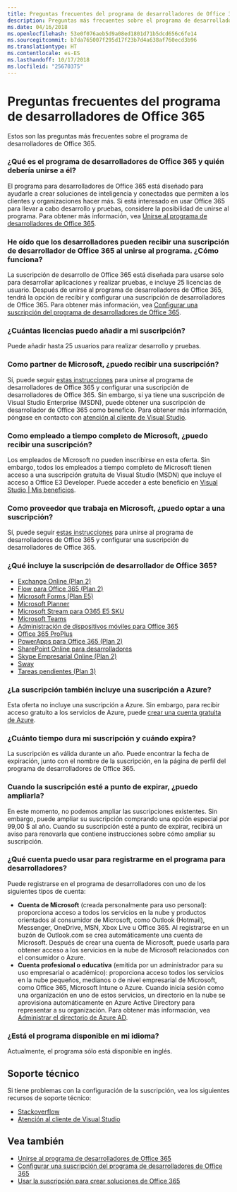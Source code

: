 ```yaml
---
title: Preguntas frecuentes del programa de desarrolladores de Office 365
description: Preguntas más frecuentes sobre el programa de desarrolladores de Office 365.
ms.date: 04/16/2018
ms.openlocfilehash: 53e0f076aeb5d9a08ed1801d71b5dcd656c6fe14
ms.sourcegitcommit: b7da765007f295d17f23b7d4a638af760ecd3b96
ms.translationtype: HT
ms.contentlocale: es-ES
ms.lasthandoff: 10/17/2018
ms.locfileid: "25670375"
---
```

# <a name="office-365-developer-program-faq"></a>Preguntas frecuentes del programa de desarrolladores de Office 365

Estos son las preguntas más frecuentes sobre el programa de desarrolladores de Office 365.

### <a name="what-is-the-office-365-developer-program-and-who-should-join-it"></a>¿Qué es el programa de desarrolladores de Office 365 y quién debería unirse a él?

El programa para desarrolladores de Office 365 está diseñado para ayudarle a crear soluciones de inteligencia y conectadas que permiten a los clientes y organizaciones hacer más. Si está interesado en usar Office 365 para llevar a cabo desarrollo y pruebas, considere la posibilidad de unirse al programa. Para obtener más información, vea [Unirse al programa de desarrolladores de Office 365](office-365-developer-program.md).
 
### <a name="i-heard-that-developers-can-receive-an-office-365-developer-subscription-if-they-join-the-program-how-does-that-work"></a>He oído que los desarrolladores pueden recibir una suscripción de desarrollador de Office 365 al unirse al programa. ¿Cómo funciona?  

La suscripción de desarrollo de Office 365 está diseñada para usarse solo para desarrollar aplicaciones y realizar pruebas, e incluye 25 licencias de usuario. Después de unirse al programa de desarrolladores de Office 365, tendrá la opción de recibir y configurar una suscripción de desarrolladores de Office 365. Para obtener más información, vea [Configurar una suscripción del programa de desarrolladores de Office 365](office-365-developer-program-get-started.md).

### <a name="how-many-licenses-can-i-add-with-my-subscription"></a>¿Cuántas licencias puedo añadir a mi suscripción?

Puede añadir hasta 25 usuarios para realizar desarrollo y pruebas. 

### <a name="as-a-microsoft-partner-can-i-receive-a-subscription"></a>Como partner de Microsoft, ¿puedo recibir una suscripción? 

Sí, puede seguir [estas instrucciones](office-365-developer-program.md) para unirse al programa de desarrolladores de Office 365 y configurar una suscripción de desarrolladores de Office 365. Sin embargo, si ya tiene una suscripción de Visual Studio Enterprise (MSDN), puede obtener una suscripción de desarrollador de Office 365 como beneficio. Para obtener más información, póngase en contacto con [atención al cliente de Visual Studio](https://www.visualstudio.com/subscriptions/support/). 

### <a name="as-a-microsoft-full-time-employee-can-i-receive-a-subscription"></a>Como empleado a tiempo completo de Microsoft, ¿puedo recibir una suscripción?

Los empleados de Microsoft no pueden inscribirse en esta oferta. Sin embargo, todos los empleados a tiempo completo de Microsoft tienen acceso a una suscripción gratuita de Visual Studio (MSDN) que incluye el acceso a Office E3 Developer. Puede acceder a este beneficio en [Visual Studio | Mis beneficios](https://my.visualstudio.com/benefits).

### <a name="as-a-vendor-working-at-microsoft-do-i-qualify-for-a-subscription"></a>Como proveedor que trabaja en Microsoft, ¿puedo optar a una suscripción?

Sí, puede seguir [estas instrucciones](office-365-developer-program.md) para unirse al programa de desarrolladores de Office 365 y configurar una suscripción de desarrolladores de Office 365.

### <a name="whats-included-in-the-office-365-developer-subscription"></a>¿Qué incluye la suscripción de desarrollador de Office 365?

- [Exchange Online (Plan 2)](https://products.office.com/es-ES/exchange/compare-microsoft-exchange-online-plans)
- [Flow para Office 365 (Plan 2)](https://flow.microsoft.com/es-ES/pricing/)
- 
  [Microsoft Forms (Plan E5)](https://support.office.com/en-us/article/Frequently-asked-questions-about-Microsoft-Forms-495c4242-6102-40a0-add8-df05ed6af61c?ui=en-US&rs=en-US&ad=US)
- 
  [Microsoft Planner](https://products.office.com/en-us/compare-all-microsoft-office-products?tab=2)
- [Microsoft Stream para O365 E5 SKU](https://products.office.com/es-ES/business/office-365-enterprise-e5-business-software)
- [Microsoft Teams](https://products.office.com/es-ES/business/office-365-enterprise-e5-business-software)
- [Administración de dispositivos móviles para Office 365](https://support.office.com/es-ES/article/Set-up-Mobile-Device-Management-MDM-in-Office-365-dd892318-bc44-4eb1-af00-9db5430be3cd)
- [Office 365 ProPlus](https://products.office.com/es-ES/business/office-365-proplus-business-software)
- [PowerApps para Office 365 (Plan 2)](https://powerapps.microsoft.com/es-ES/pricing/)
- [SharePoint Online para desarrolladores](https://products.office.com/es-ES/SharePoint/compare-sharepoint-plans)
- [Skype Empresarial Online (Plan 2)](https://products.office.com/es-ES/skype-for-business/online-meeting-solutions)
- [Sway](https://sway.com/)
- [Tareas pendientes (Plan 3)](https://todo.microsoft.com/en-us)

### <a name="does-the-subscription-also-include-a-subscription-to-azure"></a>¿La suscripción también incluye una suscripción a Azure?

Esta oferta no incluye una suscripción a Azure. Sin embargo, para recibir acceso gratuito a los servicios de Azure, puede [crear una cuenta gratuita de Azure](https://azure.microsoft.com/es-ES/free/). 

### <a name="how-long-is-my-subscription-good-for-and-when-does-it-expire"></a>¿Cuánto tiempo dura mi suscripción y cuándo expira?

La suscripción es válida durante un año. Puede encontrar la fecha de expiración, junto con el nombre de la suscripción, en la página de perfil del programa de desarrolladores de Office 365.

### <a name="when-my-subscription-is-about-to-expire-can-i-extend-it"></a>Cuando la suscripción esté a punto de expirar, ¿puedo ampliarla?

En este momento, no podemos ampliar las suscripciones existentes. Sin embargo, puede ampliar su suscripción comprando una opción especial por 99,00 $ al año. Cuando su suscripción esté a punto de expirar, recibirá un aviso para renovarla que contiene instrucciones sobre cómo ampliar su suscripción.

<a name="account-types"> </a>

### <a name="what-account-can-i-use-to-sign-up-for-the-developer-program"></a>¿Qué cuenta puedo usar para registrarme en el programa para desarrolladores?

Puede registrarse en el programa de desarrolladores con uno de los siguientes tipos de cuenta:

- **Cuenta de Microsoft** (creada personalmente para uso personal): proporciona acceso a todos los servicios en la nube y productos orientados al consumidor de Microsoft, como Outlook (Hotmail), Messenger, OneDrive, MSN, Xbox Live u Office 365. Al registrarse en un buzón de Outlook.com se crea automáticamente una cuenta de Microsoft. Después de crear una cuenta de Microsoft, puede usarla para obtener acceso a los servicios en la nube de Microsoft relacionados con el consumidor o Azure. 
- **Cuenta profesional o educativa** (emitida por un administrador para su uso empresarial o académico): proporciona acceso todos los servicios en la nube pequeños, medianos o de nivel empresarial de Microsoft, como Office 365, Microsoft Intune o Azure. Cuando inicia sesión como una organización en uno de estos servicios, un directorio en la nube se aprovisiona automáticamente en Azure Active Directory para representar a su organización. Para obtener más información, vea [Administrar el directorio de Azure AD](https://docs.microsoft.com/es-ES/azure/active-directory/active-directory-administer).

### <a name="is-the-program-available-in-my-language"></a>¿Está el programa disponible en mi idioma?

Actualmente, el programa sólo está disponible en inglés.


## <a name="support"></a>Soporte técnico

Si tiene problemas con la configuración de la suscripción, vea los siguientes recursos de soporte técnico: 
- [Stackoverflow](https://stackoverflow.com/questions)   
- [Atención al cliente de Visual Studio](https://www.visualstudio.com/subscriptions/support/)

## <a name="see-also"></a>Vea también

- [Unirse al programa de desarrolladores de Office 365](office-365-developer-program.md)
- [Configurar una suscripción del programa de desarrolladores de Office 365](office-365-developer-program-get-started.md)
- [Usar la suscripción para crear soluciones de Office 365](build-office-365-solutions.md)


 

 

 

 

 

 
